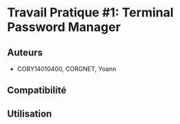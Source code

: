 # Travail Pratique #1: Terminal Password Manager

## Auteurs
- CORY14010400, CORGNET, Yoann

## Compatibilité


## Utilisation

